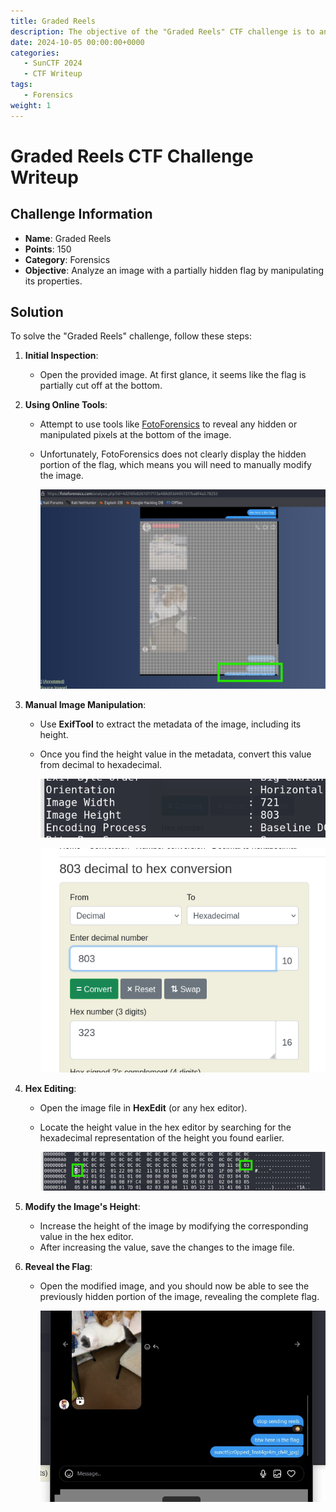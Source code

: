 ```yaml
---
title: Graded Reels
description: The objective of the "Graded Reels" CTF challenge is to analyze an image with a partially hidden flag by manipulating its properties.
date: 2024-10-05 00:00:00+0000
categories:
   - SunCTF 2024
   - CTF Writeup
tags:
   - Forensics
weight: 1     
---
```

# Graded Reels CTF Challenge Writeup

## Challenge Information
- **Name**: Graded Reels
- **Points**: 150
- **Category**: Forensics
- **Objective**: Analyze an image with a partially hidden flag by manipulating its properties.

## Solution
To solve the "Graded Reels" challenge, follow these steps:

1. **Initial Inspection**:
   - Open the provided image. At first glance, it seems like the flag is partially cut off at the bottom.

2. **Using Online Tools**:
   - Attempt to use tools like [FotoForensics](https://fotoforensics.com/) to reveal any hidden or manipulated pixels at the bottom of the image.
   - Unfortunately, FotoForensics does not clearly display the hidden portion of the flag, which means you will need to manually modify the image.


      ![Fotoforensics Failed](<fotoforensics failed.png>)


3. **Manual Image Manipulation**:
   - Use **ExifTool** to extract the metadata of the image, including its height.
   - Once you find the height value in the metadata, convert this value from decimal to hexadecimal.


        ![Find height of image](<find height of image.png>)


        ![Turn value to hex](<turn to hex.png>)

4. **Hex Editing**:
   - Open the image file in **HexEdit** (or any hex editor).
   - Locate the height value in the hex editor by searching for the hexadecimal representation of the height you found earlier.



      ![Find position of hex](<find position of hex in hexedit.png>)

5. **Modify the Image's Height**:
   - Increase the height of the image by modifying the corresponding value in the hex editor.
   - After increasing the value, save the changes to the image file.

6. **Reveal the Flag**:
   - Open the modified image, and you should now be able to see the previously hidden portion of the image, revealing the complete flag.


      ![flag](flag.png)